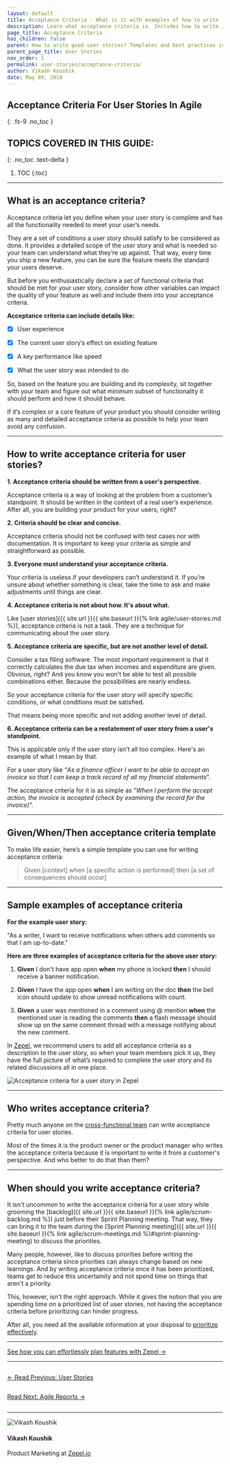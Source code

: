 ```yaml
---
layout: default
title: Acceptance Criteria - What is it with examples of how to write
description: Learn what acceptance criteria is. Includes how to write it for user stories with templates and examples.
page_title: Acceptance Criteria
has_children: false
parent: How to write good user stories? Templates and best practices included
parent_page_title: User Stories
nav_order: 1
permalink: user-stories/acceptance-criteria/
author: Vikash Koushik
date: May 09, 2019
---
```


## Acceptance Criteria For User Stories In Agile
{: .fs-9 .no_toc }

## TOPICS COVERED IN THIS GUIDE:
{: .no_toc .text-delta }

1. TOC
{:toc}

---

## What is an acceptance criteria?

Acceptance criteria let you define when your user story is complete and has all the functionality needed to meet your user’s needs.

They are a set of conditions a user story should satisfy to be considered as done. It provides a detailed scope of the user story and what is needed so your team can understand what they’re up against. That way, every time you ship a new feature, you can be sure the feature meets the standard your users deserve.

But before you enthusiastically declare a set of functional criteria that should be met for your user story, consider how other variables can impact the quality of your feature as well and include them into your acceptance criteria.

**Acceptance criteria can include details like:**

- [x] User experience

- [x] The current user story’s effect on existing feature

- [x] A key performance like speed

- [x] What the user story was intended to do

So, based on the feature you are building and its complexity, sit together with your team and figure out what minimum subset of functionality it should perform and how it should behave. 

If it’s complex or a core feature of your product you should consider writing as many and detailed acceptance criteria as possible to help your team avoid any confusion.

---

## How to write acceptance criteria for user stories?

**1. Acceptance criteria should be written from a user's perspective.**

Acceptance criteria is a way of looking at the problem from a customer’s standpoint. It should be written in the context of a real user’s experience. After all, you are building your product for your users, right?

**2. Criteria should be clear and concise.**

Acceptance criteria should not be confused with test cases nor with documentation. It is important to keep your criteria as simple and straightforward as possible.

**3. Everyone must understand your acceptance criteria.**

Your criteria is useless if your developers can’t understand it. If you’re unsure about whether something is clear, take the time to ask and make adjustments until things are clear.

**4. Acceptance criteria is not about how. It's about what.**

Like [user stories]({{ site.url }}{{ site.baseurl }}{% link agile/user-stories.md %}), acceptance criteria is not a task. They are a technique for communicating about the user story.

**5. Acceptance criteria are specific, but are not another level of detail.**

Consider a tax filing software. The most important requirement is that it correctly calculates the due tax when incomes and expenditure are given. Obvious, right? And you know you won't be able to test all possible combinations either. Because the possibilities are nearly endless. 
    
So your acceptance criteria for the user story will specify specific conditions, or what conditions must be satisfied.

That means being more specific and not adding another level of detail.

**6. Acceptance criteria can be a restatement of user story from a user's standpoint.**

This is applicable only if the user story isn't all too complex. Here's an example of what I mean by that.

For a user story like “*As a finance officer I want to be able to accept an invoice so that I can keep a track record of all my financial statements*”. 
    
The acceptance criteria for it is as simple as “*When I perform the accept action, the invoice is accepted (check by examining the record for the invoice)*”. 

---

## Given/When/Then acceptance criteria template

To make life easier, here’s a simple template you can use for writing acceptance criteria:

> Given [context] when [a specific action is performed] then [a set of consequences should occur]

---

## Sample examples of acceptance criteria

**For the example user story:**

"As a writer, I want to receive notifications when others add comments so that I am up-to-date."

**Here are three examples of acceptance criteria for the above user story:**

1. **Given** I don't have app open **when** my phone is locked **then** I should receive a banner notification.


2. **Given** I have the app open **when** I am writing on the doc **then** the bell icon should update to show unread notifications with count.


3. **Given** a user was mentioned in a comment using @ mention **when** the mentioned user is reading the comments **then** a flash message should show up on the same comment thread with a message notifying about the new comment.

In [Zepel](https://zepel.io/?utm_source=agilelibrary&utm_medium=text&utm_campaign=acceptance-criteria), we recommend users to add all acceptance criteria as a description to the user story, so when your team members pick it up, they have the full picture of what’s required to complete the user story and its related discussions all in one place.

![Acceptance criteria for a user story in Zepel](/agile/assets/uploads/user-story-with-acceptance-criteria-in-zepel.png)

---

## Who writes acceptance criteria?

Pretty much anyone on the [cross-functional team](https://zepel.io/blog/cross-functional-collaboration/?utm_source=agilelibrary&utm_medium=text&utm_campaign=acceptance-criteria) can write acceptance criteria for user stories.

Most of the times it is the product owner or the product manager who writes the acceptance criteria because it is important to write it from a customer's perspective. And who better to do that than them?

---

## When should you write acceptance criteria?

It isn't uncommon to write the acceptance criteria for a user story while grooming the [backlog]({{ site.url }}{{ site.baseurl }}{% link agile/scrum-backlog.md %}) just before their Sprint Planning meeting. That way, they can bring it to the team during the [Sprint Planning meeting]({{ site.url }}{{ site.baseurl }}{% link agile/scrum-meetings.md %}#sprint-planning-meeting) to discuss the priorities.

Many people, however, like to discuss priorities before writing the acceptance criteria since priorities can always change based on new learnings. And by writing acceptance criteria once it has been prioritized, teams get to reduce this uncertainity and not spend time on things that aren't a priority.

This, however, isn't the right approach. While it gives the notion that you are spending time on a prioritized list of user stories, not having the acceptance criteria before prioritizing can hinder progress. 

After all, you need all the available information at your disposal to [prioritize effectively](https://zepel.io/blog/prioritize-product-feature-backlog/?utm_source=agilelibrary&utm_medium=text&utm_campaign=acceptance-criteria).

---

<div class="highlight-row">
<div class="highlight-column">
<div class="highlight-card">
    <div class="highlight-container">
        <a href="https://zepel.io/features/plan-features/?utm_source=agilelibrary&utm_medium=bottom-cta&utm_campaign=acceptance-criteria" target="_blank">
        <p class="highlight-card-title">See how you can effortlessly plan features with Zepel  →</p>
        </a>    
    </div>
</div>
</div>
</div>

---

<div class="row">
<div class="column">
<div class="card">
  <div class="container">
    <a href="{{ site.url }}{{ site.baseurl }}{% link agile/user-stories.md %}">
    <p class="card-title">←  Read Previous: User Stories</p> 
    </a>
  </div>
</div>
</div>

<div class="column">
<div class="card">
  <div class="container">
    <a href="{{ site.url }}{{ site.baseurl }}{% link agile/reports.md %}">
    <p class="card-title">Read Next: Agile Reports  →</p>
    </a>
  </div>
</div>
</div>
</div>

---

<section class="author-card">
        <img class="author-profile-image" src="/agile/assets/uploads/vikashkoushik.jpeg" alt="Vikash Koushik">
        <section class="author-card-content">
        <h4 class="author-card-name">Vikash Koushik</h4>
            <p>Product Marketing at <a href="https://zepel.io/">Zepel.io</a></p>
    </section>
</section>